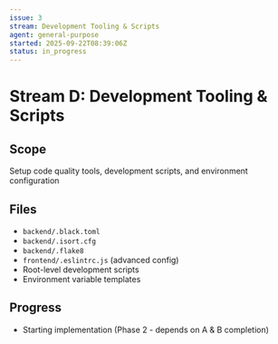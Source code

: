 ```yaml
---
issue: 3
stream: Development Tooling & Scripts
agent: general-purpose
started: 2025-09-22T08:39:06Z
status: in_progress
---
```


# Stream D: Development Tooling & Scripts

## Scope
Setup code quality tools, development scripts, and environment configuration

## Files
- `backend/.black.toml`
- `backend/.isort.cfg`
- `backend/.flake8`
- `frontend/.eslintrc.js` (advanced config)
- Root-level development scripts
- Environment variable templates

## Progress
- Starting implementation (Phase 2 - depends on A & B completion)